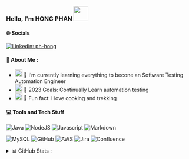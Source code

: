 ### Hello, I'm HONG PHAN <img src="https://media.giphy.com/media/c1R3XcUXVWAFy/source.gif" width="40"></h2>
<img align='right' width="200">

#### 🌐 Socials
[![Linkedin: ph-hong](https://img.shields.io/badge/HongPhan-0077B5?style=for-the-badge&logo=linkedin&logoColor=white&link=linkedin.com/in/ph-hong/)](https://www.linkedin.com/in/ph-hong/)

 #### 🍁 About Me :
- <img src="https://media.giphy.com/media/j5oMK60WVe1w9YaaOa/source.gif" width="20"> 🌱 I’m currently learning everything to becone an Software Testing Automation Engineer
- <img src="https://media.giphy.com/media/j5oMK60WVe1w9YaaOa/source.gif" width="20"> 🎯 2023 Goals: Continually Learn automation testing
- <img src="https://media.giphy.com/media/j5oMK60WVe1w9YaaOa/source.gif" width="20"> 🌟 Fun fact: I love cooking and trekking

#### 💻 Tools and Tech Stuff
![Java](https://img.shields.io/badge/Java-ED8B00?style=for-the-badge&logo=openjdk&logoColor=white)
![NodeJS](https://img.shields.io/badge/Node.js-43853D?style=for-the-badge&logo=node.js&logoColor=white)
![Javascript](https://img.shields.io/badge/JavaScript-F7DF1E?style=for-the-badge&logo=javascript&logoColor=black) 
![Markdown](https://img.shields.io/badge/markdown-%23000000.svg?style=flat&logo=markdown&logoColor=white) 

![MySQL](https://img.shields.io/badge/mysql-%2300f.svg?style=flat&logo=mysql&logoColor=white) 
![GitHub](https://img.shields.io/badge/GitHub-100000?style=for-the-badge&logo=github&logoColor=white) 
![AWS](https://img.shields.io/badge/AWS-%23FF9900.svg?style=flat&logo=amazon-aws&logoColor=white) 
![Jira](https://img.shields.io/badge/jira-%230A0FFF.svg?style=flat&logo=jira&logoColor=white) 
![Confluence](https://img.shields.io/badge/confluence-%23172BF4.svg?style=flat&logo=confluence&logoColor=white)

<details>
  <summary> 📊 GitHub Stats :</summary>

  <img align="left" alt="HongPhan's GitHub Stats" src="https://github-readme-stats.vercel.app/api?username=ph-hong&show_icons=true&theme=dracula" />

</details>

